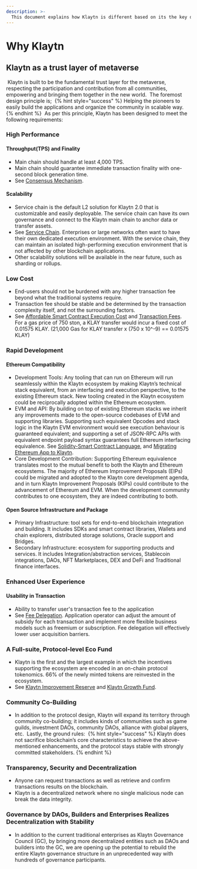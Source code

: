 ```yaml
---
description: >-
  This document explains how Klaytn is different based on its the key design principles.
---
```


# Why Klaytn <a id="why-klaytn"></a>

## Klaytn as a trust layer of metaverse <a id="klaytn-as-a-trust-layer-of-metaverse"></a>
​ Klaytn is built to be the fundamental trust layer for the metaverse, respecting the participation and contribution from all communities, empowering and bringing them together in the new world. ​ The foremost design principle is; ​
{% hint style="success" %}
Helping the pioneers to easily build the applications and organize the community in scalable way.
{% endhint %}
​ As per this principle, Klaytn has been designed to meet the following requirements: ​
### High Performance <a id="high-performance"></a>
#### Throughput(TPS) and Finality <a id="throughput-and-finality"></a>
- Main chain should handle at least 4,000 TPS.
- Main chain should guarantee immediate transaction finality with one-second block generation time.
- See [Consensus Mechanism][]. ​
#### Scalability <a id="scalability"></a>
- Service chain is the default L2 solution for Klaytn 2.0 that is customizable and easily deployable. The service chain can have its own governance and connect to the Klaytn main chain to anchor data or transfer assets.
- See [Service Chain][]. Enterprises or large networks often want to have their own dedicated execution environment. With the service chain, they can maintain an isolated high-performing execution environment that is not affected by other blockchain applications.
- Other scalability solutions will be available in the near future, such as sharding or rollups. ​
### Low Cost  <a id="low-cost"></a>
- End-users should not be burdened with any higher transaction fee beyond what the traditional systems require.
- Transaction fee should be stable and be determined by the transaction complexity itself, and not the surrounding factors.
- See [Affordable Smart Contract Execution Cost][] and [Transaction Fees][]. For a gas price of 750 ston, a KLAY transfer would incur a fixed cost of 0.01575 KLAY. (21,000 Gas for KLAY transfer x (750 x 10^-9) == 0.01575 KLAY) ​
### Rapid Development <a id="rapid-development"></a>
#### Ethereum Compatibility <a id="ethereum-compatibility"></a>
- Development Tools: Any tooling that can run on Ethereum will run seamlessly within the Klaytn ecosystem by making Klaytn’s technical stack equivalent, from an interfacing and execution perspective, to the existing Ethereum stack. New tooling created in the Klaytn ecosystem could be reciprocally adopted within the Ethereum ecosystem.
- EVM and API: By building on top of existing Ethereum stacks we inherit any improvements made to the open-source codebases of EVM and supporting libraries. Supporting such equivalent Opcodes and stack logic in the Klaytn EVM environment would see execution behaviour is guaranteed equivalent; and supporting a set of JSON-RPC APIs with equivalent endpoint payload syntax guarantees full Ethereum interfacing equivalence. See [Solidity-Smart Contract Language][], and [Migrating Ethereum App to Klaytn][].
- Core Development Contribution: Supporting Ethereum equivalence translates most to the mutual benefit to both the Klaytn and Ethereum ecosystems. The majority of Ethereum Improvement Proposals (EIPs) could be migrated and adopted to the Klaytn core development agenda, and in turn Klaytn Improvement Proposals (KIPs) could contribute to the advancement of Ethereum and EVM. When the development community contributes to one ecosystem, they are indeed contributing to both. ​
#### Open Source Infrastructure and Package <a id="open-source-infrastructure-and-package"></a>
- Primary Infrastructure: tool sets for end-to-end blockchain integration and building. It includes SDKs and smart contract libraries, Wallets and chain explorers, distributed storage solutions, Oracle support and Bridges.
- Secondary Infrastructure: ecosystem for supporting products and services. It includes Integration/abstraction services, Stablecoin integrations, DAOs, NFT Marketplaces, DEX and DeFi and Traditional finance interfaces. ​
### Enhanced User Experience <a id="enhanced-user-experience"></a>
#### Usability in Transaction <a id="usability-in-transaction"></a>
- Ability to transfer user's transaction fee to the application
- See [Fee Delegation][]. Application operator can adjust the amount of subsidy for each transaction and implement more flexible business models such as freemium or subscription. Fee delegation will effectively lower user acquisition barriers. ​ ​
### A Full-suite, Protocol-level Eco Fund <a id="contribution-reward"></a>
- Klaytn is the first and the largest example in which the incentives supporting the ecosystem are encoded in an on-chain protocol tokenomics. 66% of the newly minted tokens are reinvested in the ecosystem.
- See [Klaytn Improvement Reserve][] and [Klaytn Growth Fund][]. ​ ​
### Community Co-Building <a id="community-co-building"></a>
- In addition to the protocol design, Klaytn will expand its territory through community co-building; it includes kinds of communities such as game guilds, investment DAOs, community DAOs, alliance with global players, etc. ​ Lastly, the ground rules: ​
{% hint style="success" %}
Klaytn does not sacrifice blockchain’s core characteristics to achieve the above-mentioned enhancements, and the protocol stays stable with strongly committed stakeholders.
{% endhint %}

### Transparency, Security and Decentralization <a id="transparency-security-and-decentralization"></a>
- Anyone can request transactions as well as retrieve and confirm transactions results on the blockchain.
- Klaytn is a decentralized network where no single malicious node can break the data integrity. ​
### Governance by DAOs, Builders and Enterprises Realizes Decentralization with Stability <a id="governance-by-trusted-entities"></a>
- In addition to the current traditional enterprises as Klaytn Governance Council (GC), by bringing more decentralized entities such as DAOs and builders into the GC, we are opening up the potential to rebuild the entire Klaytn governance structure in an unprecedented way with hundreds of governance participants.

[Consensus Mechanism]: design/consensus-mechanism.md
[Affordable Smart Contract Execution Cost]: design/computation/klaytn-smart-contract.md#affordable-smart-contract-execution-cost
[Transaction Fees]: design/transaction-fees/transaction-fees.md
[Fee Delegation]: design/transactions/README.md#fee-delegation
[Service Chain]: scaling-solutions.md#service-chain
[Solidity-Smart Contract Language]: ../smart-contract/solidity-smart-contract-language.md
[Migrating Ethereum App to Klaytn]: ../dapp/tutorials/migrating-ethereum-app-to-klaytn.md
[Klaytn Improvement Reserve]: design/token-economy.md#klaytn-improvement-reserve
[Klaytn Growth Fund]: design/token-economy.md#klaytn-growth-fund
